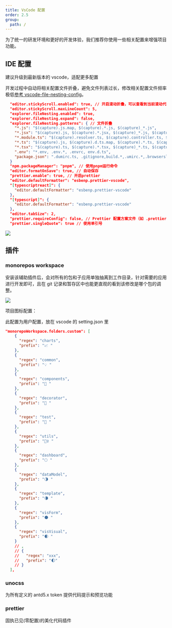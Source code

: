 ```yaml
---
title: VsCode 配置
order: 2.5
group:
  path: /
---
```


为了统一的研发环境和更好的开发体验，我们推荐你使用一些相关配置来增强项目功能。

## IDE 配置

建议升级到最新版本的 vscode，适配更多配置

开发过程中自动将相关配置文件折叠，避免文件列表过长，修改相关配置文件频率极低[参考 vscode-file-nesting-config](https://github.com/antfu/vscode-file-nesting-config)。

```json
  "editor.stickyScroll.enabled": true, // 开启滚动折叠，可以查看到当前滚动代码的所在函数或者组件
  "editor.stickyScroll.maxLineCount": 5,
  "explorer.fileNesting.enabled": true,
  "explorer.fileNesting.expand": false,
  "explorer.fileNesting.patterns": { // 文件折叠
    "*.js": "$(capture).js.map, $(capture).*.js, $(capture)_*.js",
    "*.jsx": "$(capture).js, $(capture).*.jsx, $(capture)_*.js, $(capture)_*.jsx",
    "*.module.ts": "$(capture).resolver.ts, $(capture).controller.ts, $(capture).service.ts",
    "*.ts": "$(capture).js, $(capture).d.ts.map, $(capture).*.ts, $(capture)_*.js, $(capture)_*.ts",
    "*.tsx": "$(capture).ts, $(capture).*.tsx, $(capture)_*.ts, $(capture)_*.tsx",
    ".env": "*.env, .env.*, .envrc, env.d.ts",
    "package.json": ".dumirc.ts, .gitignore,build.*,.umirc.*,.browserslist*, .circleci*, .codecov, .commitlint*, .cz-config.js, .czrc, .editorconfig, .eslint*, .firebase*, .flowconfig, .github*, .gitlab*, .gitpod*, .huskyrc*, .jslint*, .lighthouserc.*, .lintstagedrc*, .markdownlint*, .mocha*, .node-version, .nodemon*, .npm*, .nvmrc, .pm2*, .pnp.*, .pnpm*, .prettier*, .releaserc*, .sentry*, .stackblitz*, .styleci*, .stylelint*, .tazerc*, .textlint*, .tool-versions, .travis*, .versionrc*, .vscode*, .watchman*, .xo-config*, .yamllint*, .yarnrc*, Procfile, api-extractor.json, apollo.config.*, appveyor*, ava.config.*, azure-pipelines*, bower.json, build.config.*, commitlint*, crowdin*, cypress.*, dangerfile*, dprint.json, firebase.json, grunt*, gulp*, jasmine.*, jenkins*, jest.config.*, jsconfig.*, karma*, lerna*, lighthouserc.*, lint-staged*, nest-cli.*, netlify*, nodemon*, nx.*, package-lock.json, package.nls*.json, phpcs.xml, playwright.config.*, pm2.*, pnpm*, prettier*, pullapprove*, puppeteer.config.*, pyrightconfig.json, release-tasks.sh, renovate*, rollup.config.*, stylelint*, tsconfig.*, tsdoc.*, tslint*, tsup.config.*, turbo*, typedoc*, unlighthouse*, vercel*, vetur.config.*, vitest.config.*, webpack*, workspace.json, xo.config.*, yarn*",
  }
  "npm.packageManager": "pnpm", // 使用pnpm运行命令
  "editor.formatOnSave": true, // 自动保存
  "prettier.enable": true, // 开启prettier
  "editor.defaultFormatter": "esbenp.prettier-vscode",
  "[typescriptreact]": {
    "editor.defaultFormatter": "esbenp.prettier-vscode"
  },
  "[typescript]": {
    "editor.defaultFormatter": "esbenp.prettier-vscode"
  },
  "editor.tabSize": 2,
  "prettier.requireConfig": false, // Prettier 配置方案文件（如 .prettierrc）必须存在。即使该项被设置 true，未命名文件仍会使用 VS Code 的 setting.json 中的配置方案进行格式化
  "prettier.singleQuote": true // 使用单引号
```

<img src="https://user-images.githubusercontent.com/11247099/157142238-b00deecb-8d56-424f-9b20-ef6a6f5ddf99.png"/>

## 插件

### monorepos workspace

安装该辅助插件后，会对所有的包和子应用单独抽离到工作目录，针对需要的应用进行开发即可，且在 git 记录和暂存区中也能更直观的看到该修改是哪个包的调整。

<img src="https://github.com/folke/vscode-monorepo-workspace/raw/master/images/explorer.png"/>

项目图标配置：

此配置为用户配置，放在 vscode 的 setting.json 里

```json
"monorepoWorkspace.folders.custom": [
    {
      "regex": "charts",
      "prefix": "📈 "
    },
    {
      "regex": "common",
      "prefix": "💡 "
    },
    {
      "regex": "components",
      "prefix": "🤔 "
    },
    {
      "regex": "decorator",
      "prefix": "💄 "
    },
    {
      "regex": "test",
      "prefix": "🎯 "
    },
    {
      "regex": "utils",
      "prefix": "🤸‍♀️ "
    },
    {
      "regex": "dashboard",
      "prefix": "🌕 "
    },
    {
      "regex": "dataModel",
      "prefix": "🌗 "
    },
    {
      "regex": "template",
      "prefix": "🌘 "
    },
    {
      "regex": "visForm",
      "prefix": "🌑 "
    },
    {
      "regex": "visVisual",
      "prefix": "🌒 "
    }
    // ,
    // {
    //   "regex": "xxx",
    //   "prefix": "🌓"
    // }
  ],
```

### unocss

为所有定义的 antd5.x token 提供代码提示和预览功能

### prettier

固执已见(零配置)的美化代码插件
